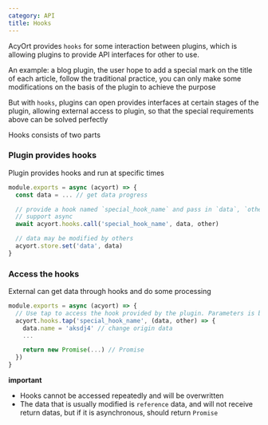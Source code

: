 ```yaml
---
category: API
title: Hooks
---
```


AcyOrt provides `hooks` for some interaction between plugins, which is allowing plugins to provide API interfaces for other to use.

An example: a blog plugin, the user hope to add a special mark on the title of each article, follow the traditional practice, you can only make some modifications on the basis of the plugin to achieve the purpose

But with `hooks`, plugins can open provides interfaces at certain stages of the plugin, allowing external access to plugin, so that the special requirements above can be solved perfectly

Hooks consists of two parts

### Plugin provides hooks

Plugin provides hooks and run at specific times

```js
module.exports = async (acyort) => {
  const data = ... // get data progress

  // provide a hook named `special_hook_name` and pass in `data`, `other` parameter
  // support async
  await acyort.hooks.call('special_hook_name', data, other)

  // data may be modified by others
  acyort.store.set('data', data)
}
```

### Access the hooks

External can get data through hooks and do some processing

```js
module.exports = async (acyort) => {
  // Use tap to access the hook provided by the plugin. Parameters is be provided by the plugin hooks, and some data modification can be performed
  acyort.hooks.tap('special_hook_name', (data, other) => {
    data.name = 'aksdj4' // change origin data
    ...

    return new Promise(...) // Promise
  })
}
```

**important**

- Hooks cannot be accessed repeatedly and will be overwritten
- The data that is usually modified is `reference` data, and will not receive return datas, but if it is asynchronous, should return `Promise`
